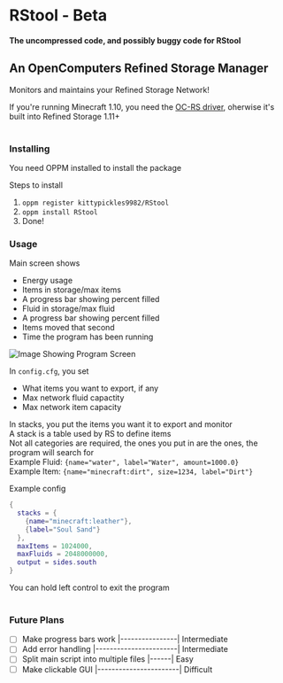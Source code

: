 # RStool - Beta
#### The uncompressed code, and possibly buggy code for RStool 

## An OpenComputers Refined Storage Manager

Monitors and maintains your Refined Storage Network!

If you're running Minecraft 1.10, you need the [OC-RS driver](https://www.curseforge.com/minecraft/mc-mods/open-computers-refined-storage-driver), oherwise it's built into Refined Storage 1.11+</br></br>

### Installing
You need OPPM installed to install the package

Steps to install
1. `oppm register kittypickles9982/RStool`
2. `oppm install RStool`
3. Done!

### Usage

Main screen shows
- Energy usage
- Items in storage/max items
- A progress bar showing percent filled
- Fluid in storage/max fluid
- A progress bar showing percent filled
- Items moved that second
- Time the program has been running

![Image Showing Program Screen](https://github.com/kittypickles9982/RStool/raw/beta/screenExample.png)

In `config.cfg`, you set
- What items you want to export, if any
- Max network fluid capactity
- Max network item capacity

In stacks, you put the items you want it to export and monitor</br>
A stack is a table used by RS to define items</br>
Not all categories are required, the ones you put in are the ones, the program will search for</br>
Example Fluid: `{name="water", label="Water", amount=1000.0}`</br>
Example Item: `{name="minecraft:dirt", size=1234, label="Dirt"}`

Example config
```lua
{
  stacks = {
    {name="minecraft:leather"},
    {label="Soul Sand"}
  },
  maxItems = 1024000,
  maxFluids = 2048000000,
  output = sides.south
}
```
You can hold left control to exit the program</br></br>

### Future Plans
- [ ] Make progress bars work |----------------| Intermediate
- [ ] Add error handling |-----------------------| Intermediate
- [ ] Split main script into multiple files |------| Easy
- [ ] Make clickable GUI |-----------------------| Difficult
